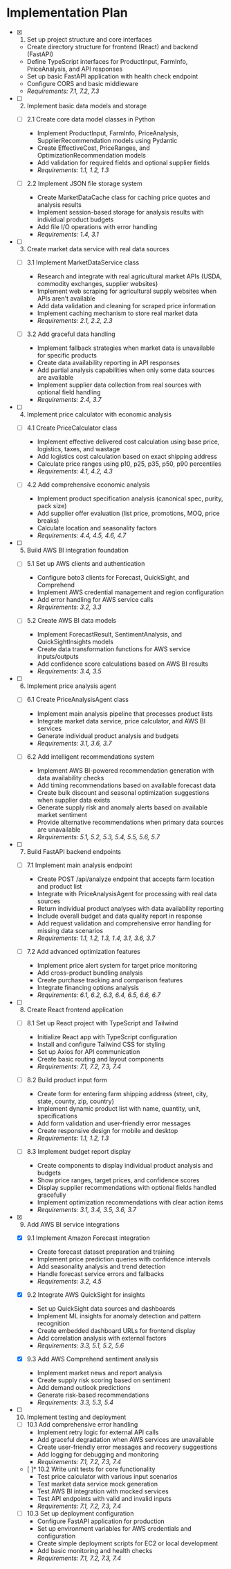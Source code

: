# Implementation Plan

- [x] 1. Set up project structure and core interfaces





  - Create directory structure for frontend (React) and backend (FastAPI)
  - Define TypeScript interfaces for ProductInput, FarmInfo, PriceAnalysis, and API responses
  - Set up basic FastAPI application with health check endpoint
  - Configure CORS and basic middleware
  - _Requirements: 7.1, 7.2, 7.3_

- [ ] 2. Implement basic data models and storage
  - [ ] 2.1 Create core data model classes in Python
    - Implement ProductInput, FarmInfo, PriceAnalysis, SupplierRecommendation models using Pydantic
    - Create EffectiveCost, PriceRanges, and OptimizationRecommendation models
    - Add validation for required fields and optional supplier fields
    - _Requirements: 1.1, 1.2, 1.3_

  - [ ] 2.2 Implement JSON file storage system
    - Create MarketDataCache class for caching price quotes and analysis results
    - Implement session-based storage for analysis results with individual product budgets
    - Add file I/O operations with error handling
    - _Requirements: 1.4, 3.1_

- [ ] 3. Create market data service with real data sources
  - [ ] 3.1 Implement MarketDataService class
    - Research and integrate with real agricultural market APIs (USDA, commodity exchanges, supplier websites)
    - Implement web scraping for agricultural supply websites when APIs aren't available
    - Add data validation and cleaning for scraped price information
    - Implement caching mechanism to store real market data
    - _Requirements: 2.1, 2.2, 2.3_

  - [ ] 3.2 Add graceful data handling
    - Implement fallback strategies when market data is unavailable for specific products
    - Create data availability reporting in API responses
    - Add partial analysis capabilities when only some data sources are available
    - Implement supplier data collection from real sources with optional field handling
    - _Requirements: 2.4, 3.7_

- [ ] 4. Implement price calculator with economic analysis
  - [ ] 4.1 Create PriceCalculator class
    - Implement effective delivered cost calculation using base price, logistics, taxes, and wastage
    - Add logistics cost calculation based on exact shipping address
    - Calculate price ranges using p10, p25, p35, p50, p90 percentiles
    - _Requirements: 4.1, 4.2, 4.3_

  - [ ] 4.2 Add comprehensive economic analysis
    - Implement product specification analysis (canonical spec, purity, pack size)
    - Add supplier offer evaluation (list price, promotions, MOQ, price breaks)
    - Calculate location and seasonality factors
    - _Requirements: 4.4, 4.5, 4.6, 4.7_

- [ ] 5. Build AWS BI integration foundation
  - [ ] 5.1 Set up AWS clients and authentication
    - Configure boto3 clients for Forecast, QuickSight, and Comprehend
    - Implement AWS credential management and region configuration
    - Add error handling for AWS service calls
    - _Requirements: 3.2, 3.3_

  - [ ] 5.2 Create AWS BI data models
    - Implement ForecastResult, SentimentAnalysis, and QuickSightInsights models
    - Create data transformation functions for AWS service inputs/outputs
    - Add confidence score calculations based on AWS BI results
    - _Requirements: 3.4, 3.5_

- [ ] 6. Implement price analysis agent
  - [ ] 6.1 Create PriceAnalysisAgent class
    - Implement main analysis pipeline that processes product lists
    - Integrate market data service, price calculator, and AWS BI services
    - Generate individual product analysis and budgets
    - _Requirements: 3.1, 3.6, 3.7_

  - [ ] 6.2 Add intelligent recommendations system
    - Implement AWS BI-powered recommendation generation with data availability checks
    - Add timing recommendations based on available forecast data
    - Create bulk discount and seasonal optimization suggestions when supplier data exists
    - Generate supply risk and anomaly alerts based on available market sentiment
    - Provide alternative recommendations when primary data sources are unavailable
    - _Requirements: 5.1, 5.2, 5.3, 5.4, 5.5, 5.6, 5.7_

- [ ] 7. Build FastAPI backend endpoints
  - [ ] 7.1 Implement main analysis endpoint
    - Create POST /api/analyze endpoint that accepts farm location and product list
    - Integrate with PriceAnalysisAgent for processing with real data sources
    - Return individual product analyses with data availability reporting
    - Include overall budget and data quality report in response
    - Add request validation and comprehensive error handling for missing data scenarios
    - _Requirements: 1.1, 1.2, 1.3, 1.4, 3.1, 3.6, 3.7_

  - [ ] 7.2 Add advanced optimization features
    - Implement price alert system for target price monitoring
    - Add cross-product bundling analysis
    - Create purchase tracking and comparison features
    - Integrate financing options analysis
    - _Requirements: 6.1, 6.2, 6.3, 6.4, 6.5, 6.6, 6.7_

- [ ] 8. Create React frontend application
  - [ ] 8.1 Set up React project with TypeScript and Tailwind
    - Initialize React app with TypeScript configuration
    - Install and configure Tailwind CSS for styling
    - Set up Axios for API communication
    - Create basic routing and layout components
    - _Requirements: 7.1, 7.2, 7.3, 7.4_

  - [ ] 8.2 Build product input form
    - Create form for entering farm shipping address (street, city, state, county, zip, country)
    - Implement dynamic product list with name, quantity, unit, specifications
    - Add form validation and user-friendly error messages
    - Create responsive design for mobile and desktop
    - _Requirements: 1.1, 1.2, 1.3_

  - [ ] 8.3 Implement budget report display
    - Create components to display individual product analysis and budgets
    - Show price ranges, target prices, and confidence scores
    - Display supplier recommendations with optional fields handled gracefully
    - Implement optimization recommendations with clear action items
    - _Requirements: 3.1, 3.4, 3.5, 3.6, 3.7_

- [x] 9. Add AWS BI service integrations





  - [x] 9.1 Implement Amazon Forecast integration



    - Create forecast dataset preparation and training
    - Implement price prediction queries with confidence intervals
    - Add seasonality analysis and trend detection
    - Handle forecast service errors and fallbacks
    - _Requirements: 3.2, 4.5_

  - [x] 9.2 Integrate AWS QuickSight for insights


    - Set up QuickSight data sources and dashboards
    - Implement ML insights for anomaly detection and pattern recognition
    - Create embedded dashboard URLs for frontend display
    - Add correlation analysis with external factors
    - _Requirements: 3.3, 5.1, 5.2, 5.6_

  - [x] 9.3 Add AWS Comprehend sentiment analysis


    - Implement market news and report analysis
    - Create supply risk scoring based on sentiment
    - Add demand outlook predictions
    - Generate risk-based recommendations
    - _Requirements: 3.3, 5.3, 5.4_

- [ ] 10. Implement testing and deployment
  - [ ] 10.1 Add comprehensive error handling
    - Implement retry logic for external API calls
    - Add graceful degradation when AWS services are unavailable
    - Create user-friendly error messages and recovery suggestions
    - Add logging for debugging and monitoring
    - _Requirements: 7.1, 7.2, 7.3, 7.4_

  - [ ]* 10.2 Write unit tests for core functionality
    - Test price calculator with various input scenarios
    - Test market data service mock generation
    - Test AWS BI integration with mocked services
    - Test API endpoints with valid and invalid inputs
    - _Requirements: 7.1, 7.2, 7.3, 7.4_

  - [ ] 10.3 Set up deployment configuration
    - Configure FastAPI application for production
    - Set up environment variables for AWS credentials and configuration
    - Create simple deployment scripts for EC2 or local development
    - Add basic monitoring and health checks
    - _Requirements: 7.1, 7.2, 7.3, 7.4_